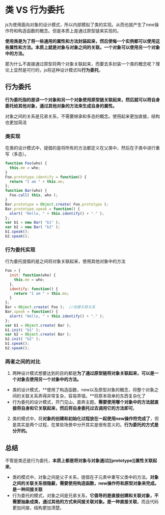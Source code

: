 # 类 VS 行为委托
js为使用面向对象的设计模式，所以内部模拟了类的实现。从而也就产生了new操作符和构造函数的概念。但是本质上是通过原型链来实现的。

**使用类是为了将一些通用的属性和方法封装起来，然后使每一个实例都可以使用这些属性和方法。本质上就是对象与对象之间的关联。一个对象可以使用另一个对象中的方法。**

那为什么不直接通过原型将两个对象关联起来，而要去多封装一个类的概念呢？理论上显然是可行的，js将这种设计模式叫**行为委托**。

## 行为委托
**行为委托指的是讲一个对象和另一个对象使用原型链关联起来，然后就可以将自身委托给其他对象，通过其他对象的方法来生成自身的属性。**

对象之间的关系是兄弟关系，不需要继承和多态的概念。使用起来更加直接，结构也更加简洁

### 类实现
在类的设计模式中，提倡的是将所有的方法都定义在父类中，然后在子类中进行重写（多态）。
```js
function Foo(who) { 
  this.me = who;
}
Foo.prototype.identify = function() {
  return "I am " + this.me; 
};
function Bar(who) { 
  Foo.call( this, who );
}
Bar.prototype = Object.create( Foo.prototype );
Bar.prototype.speak = function() {
  alert( "Hello, " + this.identify() + "." );
};
var b1 = new Bar( "b1" );
var b2 = new Bar( "b2" );
b1.speak();
b2.speak();
```  

### 行为委托实现
行为委托提倡的是之间将对象关联起来，使用其他对象中的方法
```js
Foo = {
  init: function(who) {
    this.me = who; 
  },
  identify: function() {
    return "I am " + this.me;
  } 
};
Bar = Object.create( Foo );  //创建关联关系
Bar.speak = function() {
  alert( "Hello, " + this.identify() + "." );
};
var b1 = Object.create( Bar ); 
b1.init( "b1" );
var b2 = Object.create( Bar );
b2.init( "b2" );
b1.speak(); 
b2.speak();

```  

### 两者之间的对比
1. 两种设计模式想要达到的目的都是**为了通过原型链将对象关联起来，可以是一个对象去使用另一个对象中的方法。**
  - 类的设计模式，**使用了构造函数，new以及原型对象的概念，将整个对象之间的关联关系弄得非常复杂，容易弄错。**将原本简单的东西复杂化了
  - 行为委托的设计模式，开门见山，直奔主题。**需要使用哪个对象中的方法就直接将自身和它关联起来，然后将自身委托过去调用它的方法即可**。
2. 类的模式中，将**对象的创建和初始化过程放在一起使用new操作符完成了**，但是其实是两个过程，在某些场景中分开其实是很有意义的。**行为委托的方式是分开的。**


## 总结
不管是类还是行为委托，**本质上都是将对象与对象通过[[prototype]]属性关联起来**。
- 类的模式中，对象之间是父子关系，提倡在子元素中重写父类中的方法。**对象之间的关联关系很隐蔽，需要使用构造函数，new操作符和原型对象来完成。是一种间接关联**
- 行为委托的模式，对象之间是兄弟关系，**它倡导的是直接创建和关联对象，不需要抽象成类，通过其他的方式来间接关联对象。是一种直接关联**。而且代码更加间接，结构更加清楚。









